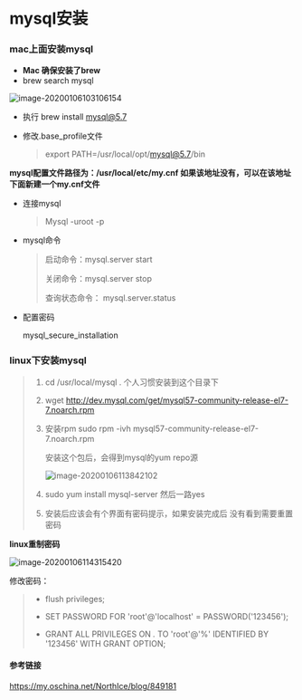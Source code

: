 # mysql安装

### mac上面安装mysql

* **Mac 确保安装了brew**
* brew search mysql

![image-20200106103106154](https://tva1.sinaimg.cn/large/006tNbRwly1gammwxjlldj30uk096tg9.jpg)

 * 执行 brew install [mysql@5.7](mailto:mysql@5.7)

 * 修改.base_profile文件

   > export PATH=/usr/local/opt/mysql@5.7/bin

**mysql配置文件路径为：/usr/local/etc/my.cnf 如果该地址没有，可以在该地址下面新建一个my.cnf文件**

* 连接mysql

  > Mysql  -uroot -p

* mysql命令

  >启动命令：mysql.server start
  >
  >关闭命令：mysql.server stop
  >
  >查询状态命令： mysql.server.status

* 配置密码

   mysql_secure_installation

### linux下安装mysql

> 1. cd /usr/local/mysql .  个人习惯安装到这个目录下
>
> 2. wget http://dev.mysql.com/get/mysql57-community-release-el7-7.noarch.rpm
>
> 3. 安装rpm sudo rpm -ivh mysql57-community-release-el7-7.noarch.rpm
>
>    安装这个包后，会得到mysql的yum repo源
>
>    ![image-20200106113842102](https://tva1.sinaimg.cn/large/006tNbRwly1gamov7w91ej30wu05qtbo.jpg)
>
> 4. sudo yum install mysql-server 然后一路yes
>
> 5. 安装后应该会有个界面有密码提示，如果安装完成后 没有看到需要重置密码

**linux重制密码**

![image-20200106114315420](https://tva1.sinaimg.cn/large/006tNbRwly1gamozyqq09j31c60qiwv6.jpg)

修改密码：



> * flush privileges;
>
> * SET PASSWORD FOR 'root'@'localhost' = PASSWORD('123456');
>
> * GRANT ALL PRIVILEGES ON *.* TO 'root'@'%' IDENTIFIED BY '123456' WITH GRANT OPTION;

#### 参考链接

https://my.oschina.net/NorthIce/blog/849181